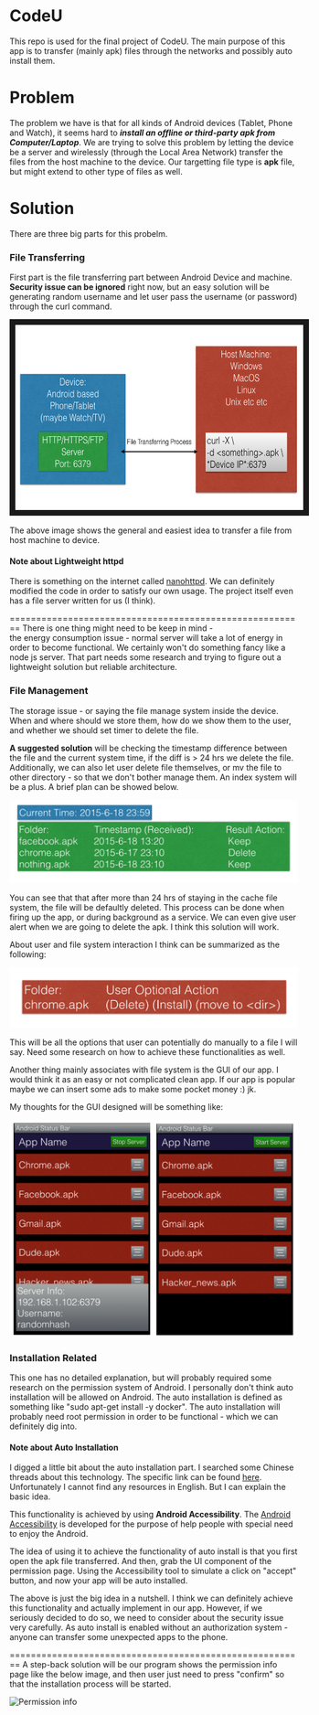 # CodeU
This repo is used for the final project of CodeU. The main purpose of this app is to transfer (mainly apk) files through the networks and possibly auto install them.

# Problem
The problem we have is that for all kinds of Android devices (Tablet, Phone and Watch), it seems hard to **_install an offline or third-party apk from Computer/Laptop_**. We are trying to solve this problem by letting the device be a server and wirelessly (through the Local Area Network) transfer the files from the host machine to the device. Our targetting file type is **apk** file, but might extend to other type of files as well. 

# Solution
There are three big parts for this probelm.

### File Transferring
First part is the file transferring part between Android Device and machine. **Security issue can be ignored** right now, but an easy solution will be generating random username and let user pass the username (or password) through the curl command.

<img src="https://github.com/FrankSunChenfan/CodeU/blob/master/pics/High_Level_Thoughts.png" alt="File Transferring Ideas" width="634" height="324" border="10" />

The above image shows the general and easiest idea to transfer a file from host machine to device. 

#### Note about Lightweight httpd
There is something on the internet called [nanohttpd](https://github.com/NanoHttpd/nanohttpd). We can definitely modified the code in order to satisfy our own usage. The project itself even has a file server written for us (I think). 

========================================================
There is one thing might need to be keep in mind -  
the energy consumption issue - normal server will take a lot of energy in order to become functional. We certainly won't do something fancy like a node js server. That part needs some research and trying to figure out a lightweight solution but reliable architecture. 

### File Management 
The storage issue - or saying the file manage system inside the device. When and where should we store them, how do we show them to the user, and whether we should set timer to delete the file. 

**A suggested solution** will be checking the timestamp difference between the file and the current system time, if the diff is > 24 hrs we delete the file. Additionally, we can also let user delete file themselves, or mv the file to other directory - so that we don't bother manage them.
An index system will be a plus. A brief plan can be showed below.

<img src="https://github.com/FrankSunChenfan/CodeU/blob/master/pics/Timestamp_Idea.png" alt="Timestamp Idea">

You can see that that after more than 24 hrs of staying in the cache file system, the file will be defaultly deleted. This process can be done when firing up the app, or during background as a service. We can even give user alert when we are going to delete the apk. I think this solution will work.

About user and file system interaction I think can be summarized as the following:

<img src="https://github.com/FrankSunChenfan/CodeU/blob/master/pics/Manual_Option.png" alt="Manual Option">

This will be all the options that user can potentially do manually to a file I will say. Need some research on how to achieve these functionalities as well. 

Another thing mainly associates with file system is the GUI of our app. I would think it as an easy or not complicated clean app. If our app is popular maybe we can insert some ads to make some pocket money :) jk. 

My thoughts for the GUI designed will be something like:

<img src="https://github.com/FrankSunChenfan/CodeU/blob/master/pics/GUI_Simple.png" alt="GUI Simple">

### Installation Related
This one has no detailed explanation, but will probably required some research on the permission system of Android. I personally don't think auto installation will be allowed on Android. The auto installation is defined as something like "sudo apt-get install -y docker". The auto installation will probably need root permission in order to be functional - which we can definitely dig into.

#### Note about Auto Installation
I digged a little bit about the auto installation part. I searched some Chinese threads about this technology. The specific link can be found [here](http://www.infoq.com/cn/articles/android-accessibility-installing). Unfortunately I cannot find any resources in English. But I can explain the basic idea. 

This functionality is achieved by using **Android Accessibility**. The [Android Accessibility](http://developer.android.com/design/patterns/accessibility.html) is developed for the purpose of help people with special need to enjoy the Android. 

The idea of using it to achieve the functionality of auto install is that you first open the apk file transferred. And then, grab the UI component of the permission page. Using the Accessibility tool to simulate a click on "accept" button, and now your app will be auto installed. 

The above is just the big idea in a nutshell. I think we can definitely achieve this functionality and actually implement in our app. However, if we seriously decided to do so, we need to consider about the security issue very carefully. As auto install is enabled without an authorization system - anyone can transfer some unexpected apps to the phone.

========================================================
A step-back solution will be our program shows the permission info page like the below image, and then user just need to press "confirm" so that the installation process will be started. 

<img src="http://www.androidpolice.com/wp-content/uploads/2013/07/nexusae0_wm_2013-07-25-12.51.491.png" alt="Permission info" height="853" width="512">


